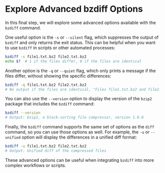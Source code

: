 # Explore Advanced bzdiff Options

In this final step, we will explore some advanced options available with the `bzdiff` command.

One useful option is the `-s` or `--silent` flag, which suppresses the output of `bzdiff` and only returns the exit status. This can be helpful when you want to use `bzdiff` in scripts or other automated processes:

```bash
bzdiff -s file1.txt.bz2 file2.txt.bz2
echo $?  # 1 if the files differ, 0 if the files are identical
```

Another option is the `-q` or `--quiet` flag, which only prints a message if the files differ, without showing the specific differences:

```bash
bzdiff -q file1.txt.bz2 file2.txt.bz2
# No output if the files are identical, "Files file1.txt.bz2 and file2.txt.bz2 differ" if they differ
```

You can also use the `--version` option to display the version of the `bzip2` package that includes the `bzdiff` command:

```bash
bzdiff --version
# Output: bzip2, a block-sorting file compressor, version 1.0.8
```

Finally, the `bzdiff` command supports the same set of options as the `diff` command, so you can use those options as well. For example, the `-u` or `--unified` option will display the differences in a unified diff format:

```bash
bzdiff -u file1.txt.bz2 file2.txt.bz2
# Output: Unified diff of the compressed files
```

These advanced options can be useful when integrating `bzdiff` into more complex workflows or scripts.
